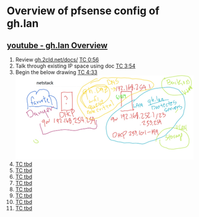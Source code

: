 # Overview of pfsense config of gh.lan

## [youtube - gh.lan Overview](https://youtu.be/HJzfB8MpkJg)

1. Review [gh.2cld.net/docs/](http://gh.2cld.net/docs/) [TC 0:56](https://youtu.be/HJzfB8MpkJg?t=56)
2. Talk through existing IP space using doc [TC 3:54](https://youtu.be/HJzfB8MpkJg?t=234)
3. Begin the below drawing [TC 4:33](https://youtu.be/HJzfB8MpkJg?t=273)
![ghlearn-ghlanNetworkOverviewDiagram](ghlearn-ghlanNetworkOverviewDiagram.jpeg)
4. [TC tbd]()
4. [TC tbd]()
4. [TC tbd]()
4. [TC tbd]()
4. [TC tbd]()
4. [TC tbd]()
4. [TC tbd]()
4. [TC tbd]()
